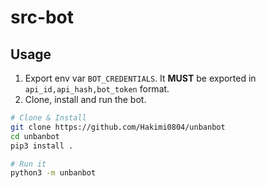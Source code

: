 # src-bot
## Usage
1. Export env var `BOT_CREDENTIALS`. It **MUST** be exported in `api_id,api_hash,bot_token` format.
2. Clone, install and run the bot.

```bash
# Clone & Install
git clone https://github.com/Hakimi0804/unbanbot
cd unbanbot
pip3 install .

# Run it
python3 -m unbanbot
```
